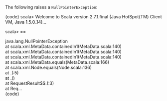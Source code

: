 The following raises a `NullPointerException`:

{code}
scala> Welcome to Scala version 2.7.1.final (Java HotSpot(TM) Client VM, Java 1.5.0_14)...
     
scala> <t user:tag=""/> == <t user:tag="X"/>                       

java.lang.NullPointerException                                     
        at scala.xml.MetaData.containedIn1(MetaData.scala:140)     
        at scala.xml.MetaData.containedIn1(MetaData.scala:140)     
        at scala.xml.MetaData.containedIn1(MetaData.scala:140)     
        at scala.xml.MetaData.equals(MetaData.scala:166)           
        at scala.xml.Node.equals(Node.scala:136)                   
        at .<init>(<console>:5)                                    
        at .<clinit>(<console>)                                    
        at RequestResult$$.<init>(<console>:3)                      
        at Req...     
{code}                         
